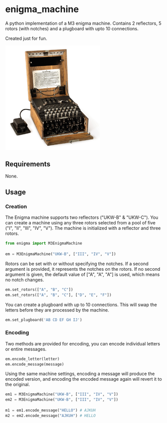 # enigma_machine
A python implementation of a M3 enigma machine. Contains 2 reflectors, 5 rotors (with notches) and a plugboard with upto 10 connections.

Created just for fun.

<img src="https://github.com/CraigMason19/enigma_machine/blob/2316fd1a24706058016ff39a0738777449df5837/enigma_machine.jpg" alt="enigma_machine" width="300" height="auto">

## Requirements
None.

## Usage

### Creation

The Enigma machine supports two reflectors ("UKW-B" & "UKW-C"). You can create a machine using any three rotors selected from a pool of five ("I", "II", "III", "IV", "V"). The machine is initialized with a reflector and three rotors.
```Python
from enigma import M3EnigmaMachine

em = M3EnigmaMachine("UKW-B", ["III", "IV", "V"])
```

Rotors can be set with or without specifying the notches. If a second argument is provided, it represents the notches on the rotors. If no second argument is given, the default value of ["A", "A", "A"] is used, which means no notch changes.
```Python
em.set_rotors(["A", "B", "C"])
em.set_rotors(["A", "B", "C"], ["D", "E", "F"])
```

You can create a plugboard with up to 10 connections. This will swap the letters before they are processed by the machine.
```Python
em.set_plugboard('AB CD EF GH IJ') 
```

### Encoding

Two methods are provided for encoding, you can encode individual letters or entire messages. 

```Python
em.encode_letter(letter)
em.encode_message(message)
```

Using the same machine settings, encoding a message will produce the encoded version, and encoding the encoded message again will revert it to the original.

```Python
em1 = M3EnigmaMachine("UKW-B", ["III", "IV", "V"])
em2 = M3EnigmaMachine("UKW-B", ["III", "IV", "V"])

m1 = em1.encode_message("HELLO") # AJKUH
m2 = em2.encode_message("AJKUH") # HELLO
```